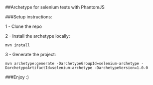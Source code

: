 ##Archetype for selenium tests with PhantomJS

###Setup instructions:

1 - Clone the repo

2 - Install the archetype locally:

    mvn install

3 - Generate the project:

    mvn archetype:generate -DarchetypeGroupId=selenium-archetype -DarchetypeArtifactId=selenium-archetype -DarchetypeVersion=1.0.0




###Enjoy :)
